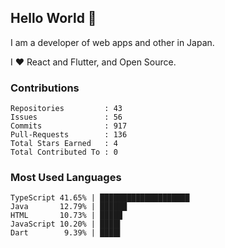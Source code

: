 ## Hello World 👋

I am a developer of web apps and other in Japan.

I ❤️ React and Flutter, and Open Source.

### Contributions

    Repositories         : 43
    Issues               : 56
    Commits              : 917
    Pull-Requests        : 136
    Total Stars Earned   : 4
    Total Contributed To : 0

### Most Used Languages

    TypeScript 41.65% | ████████████████████
    Java       12.79% | ██████
    HTML       10.73% | █████
    JavaScript 10.20% | ████▌
    Dart        9.39% | ████▌
